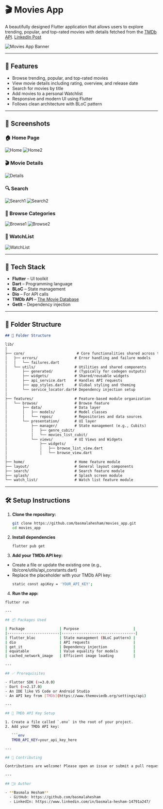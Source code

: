 # 🎬 Movies App

A beautifully designed Flutter application that allows users to explore trending, popular, and top-rated movies with details fetched from the [TMDb API](https://www.themoviedb.org/documentation/api).
[LinkedIn Post](https://www.linkedin.com/posts/basmala-hesham-14791a247_flutter-dart-moviesapp-activity-7292585164713451522-8fao?utm_source=share&utm_medium=member_android&rcm=ACoAAD0usUcBNDIT8NT0GUW7WzzcfqyQVdhtr_8)

![Movies App Banner](https://github.com/user-attachments/assets/6e665761-e6d9-411f-be5e-29812836b42c)

---

## 📱 Features

- Browse trending, popular, and top-rated movies
- View movie details including rating, overview, and release date
- Search for movies by title
- Add movies to a personal Watchlist
- Responsive and modern UI using Flutter
- Follows clean architecture with BLoC pattern

---

## 📸 Screenshots

### 🏠 Home Page
![Home](https://github.com/user-attachments/assets/cb3e8469-6662-40fb-b431-75bdc80cfaa8)
![Home2](https://github.com/user-attachments/assets/1e6ffed5-a02f-4da2-837f-77a202ffae15)

### 🎬 Movie Details
![Details](https://github.com/user-attachments/assets/5aa3d0f2-02db-418c-8a69-aec36d8c011e)

### 🔍 Search
![Search1](https://github.com/user-attachments/assets/e202b30f-f269-463c-8b70-a8091ef1b9a9)
![Search2](https://github.com/user-attachments/assets/d49f010e-86d9-43e6-ba1d-190115ac53b6)

### 📂 Browse Categories
![Browse1](https://github.com/user-attachments/assets/f35f09a6-2abd-486c-ae64-eb09dd27fcaf)
![Browse2](https://github.com/user-attachments/assets/50b012c5-48d9-4b3f-b99a-fcb317cf1547)

### 📌 WatchList
![WatchList](https://github.com/user-attachments/assets/c191100a-ae50-4383-aa4c-05d8b2bd9631)

---

## 🧰 Tech Stack

- **Flutter** – UI toolkit
- **Dart** – Programming language
- **BLoC** – State management
- **Dio** – For API calls
- **TMDb API** – [The Movie Database](https://www.themoviedb.org/documentation/api)
- **GetIt** – Dependency injection

---

## 📁 Folder Structure

```markdown
## 📁 Folder Structure

lib/
│
├── core/                        # Core functionalities shared across the app
│   ├── errors/                 # Error handling and failure models
│   │   └── failures.dart
│   └── utils/                  # Utilities and shared components
│       ├── generated/          # (Typically for codegen outputs)
│       ├── widgets/            # Shared/reusable widgets
│       ├── api_service.dart    # Handles API requests
│       ├── app_styles.dart     # Global styling and theming
│       └── service_locator.dart# Dependency injection setup
│
├── features/                   # Feature-based module organization
│   └── browse/                 # Browse feature
│       ├── data/               # Data layer
│       │   ├── models/         # Model classes
│       │   └── repos/          # Repositories and data sources
│       └── presentation/       # UI layer
│           ├── manager/        # State management (e.g., Cubits)
│           │   ├── genre_cubit/
│           │   └── movies_list_cubit/
│           └── views/          # UI Views and Widgets
│               ├── widgets/
│               │   ├── browse_list_view.dart
│               │   └── browse_view.dart
│
├── home/                       # Home feature module
├── layout/                     # General layout components
├── search/                     # Search feature module
├── splash/                     # Splash screen module
└── watch_list/                 # Watch list feature module
```

---

## 🛠️ Setup Instructions

1. **Clone the repository:**

   ```bash
   git clone https://github.com/basmalahesham/movies_app.git
   cd movies_app
2. **Install dependencies**
   ```bash
   flutter pub get
3. **Add your TMDb API key:**
- Create a file or update the existing one (e.g., lib/core/utils/api_constants.dart)
- Replace the placeholder with your TMDb API key:
  ```bash
  static const apiKey = 'YOUR_API_KEY';
4. **Run the app:**
```bash
flutter run
  
---

## 📦 Packages Used

| Package                | Purpose                         |
|------------------------|----------------------------------|
| flutter_bloc           | State management (BLoC pattern) |
| dio                    | API requests                    |
| get_it                 | Dependency injection            |
| equatable              | Value equality for models       |
| cached_network_image   | Efficient image loading         |

---

## ✅ Prerequisites

- Flutter SDK (>=3.0.0)  
- Dart (>=2.17.0)  
- An IDE like VS Code or Android Studio  
- An API key from [TMDb](https://www.themoviedb.org/settings/api)

---

## 🔑 TMDb API Key Setup

1. Create a file called `.env` in the root of your project.  
2. Add your TMDb API key:

   ```env
   TMDB_API_KEY=your_api_key_here

---

## 🤝 Contributing

Contributions are welcome! Please open an issue or submit a pull request.

---

## 🙋‍♀️ Author

- **Basmala Hesham**
  - GitHub: https://github.com/basmalahesham
  - LinkedIn: https://www.linkedin.com/in/basmala-hesham-14791a247/


